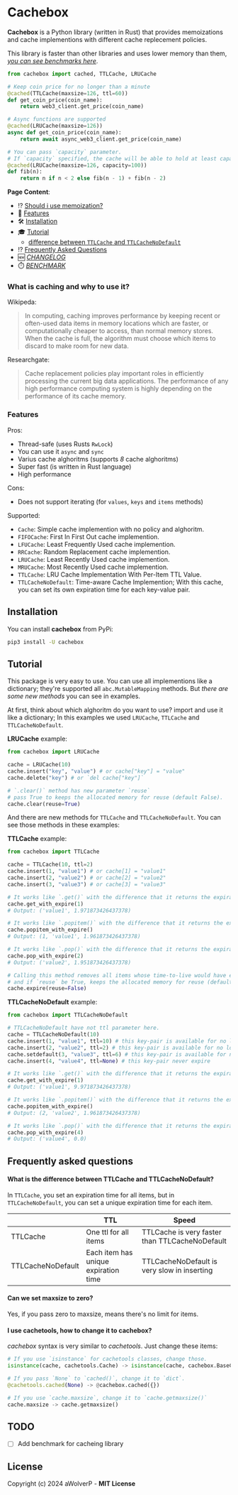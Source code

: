 # Cachebox
**Cachebox** is a Python library (written in Rust) that provides memoizations and cache implementions with
different cache replecement policies.

This library is faster than other libraries and uses lower memory than them, [*you can see benchmarks here*](BENCHMARK.md).

```python
from cachebox import cached, TTLCache, LRUCache

# Keep coin price for no longer than a minute
@cached(TTLCache(maxsize=126, ttl=60))
def get_coin_price(coin_name):
    return web3_client.get_price(coin_name)

# Async functions are supported
@cached(LRUCache(maxsize=126))
async def get_coin_price(coin_name):
    return await async_web3_client.get_price(coin_name)

# You can pass `capacity` parameter.
# If `capacity` specified, the cache will be able to hold at least capacity elements without reallocating.
@cached(LRUCache(maxsize=126, capacity=100))
def fib(n):
    return n if n < 2 else fib(n - 1) + fib(n - 2)
```

**Page Content**:
- ⁉️ [Should i use memoization?](#what-is-caching-and-why-to-use-it)
- 🎯 [Features](#features)
- 🛠️ [Installation](#installation)
- 🎓 [Tutorial](#tutorial)
    - [difference between `TTLCache` and `TTLCacheNoDefault`](#what-is-the-difference-between-ttlcache-and-ttlcachenodefault)
- ⁉️ [Frequently Asked Questions](#frequently-asked-questions)
- 🆕 [*CHANGELOG*](CHANGELOG.md)
- ⏱️ [*BENCHMARK*](BENCHMARK.md)

### What is caching and why to use it?
Wikipeda:
> In computing, caching improves performance by keeping recent or often-used data
 items in memory locations which are faster, or computationally cheaper to access,
 than normal memory stores. When the cache is full, the algorithm must choose which
 items to discard to make room for new data. 

Researchgate:
> Cache replacement policies play important roles in efficiently processing the current
 big data applications. The performance of any high performance computing system is highly
 depending on the performance of its cache memory. 


### Features
Pros:
- Thread-safe (uses Rusts `RwLock`)
- You can use it `async` and `sync`
- Varius cache alghoritms (supports *8* cache alghoritms)
- Super fast (is written in Rust language)
- High performance

Cons:
- Does not support iterating (for `values`, `keys` and `items` methods)

Supported:
- `Cache`: Simple cache implemention with no policy and alghoritm.
- `FIFOCache`: First In First Out cache implemention.
- `LFUCache`: Least Frequently Used cache implemention.
- `RRCache`: Random Replacement cache implemention.
- `LRUCache`: Least Recently Used cache implemention.
- `MRUCache`: Most Recently Used cache implemention.
- `TTLCache`: LRU Cache Implementation With Per-Item TTL Value.
- `TTLCacheNoDefault`: Time-aware Cache Implemention; With this cache, you can set its own expiration time for each key-value pair.


## Installation
You can install **cachebox** from PyPi:
```sh
pip3 install -U cachebox
```

## Tutorial
This package is very easy to use. You can use all implementions like a dictionary;
they're supported all `abc.MutableMapping` methods.
But *there are some new methods* you can see in examples.

At first, think about which alghoritm do you want to use? import and use it like a dictionary; In this examples we used `LRUCache`, `TTLCache` and `TTLCacheNoDefault`. 

**LRUCache** example:
```python
from cachebox import LRUCache

cache = LRUCache(10)
cache.insert("key", "value") # or cache["key"] = "value"
cache.delete("key") # or `del cache["key"]`

# `.clear()` method has new parameter `reuse`
# pass True to keeps the allocated memory for reuse (default False).
cache.clear(reuse=True)
```

And there are new methods for `TTLCache` and `TTLCacheNoDefault`. You can see those methods
in these examples:

**TTLCache** example:
```python
from cachebox import TTLCache

cache = TTLCache(10, ttl=2)
cache.insert(1, "value1") # or cache[1] = "value1"
cache.insert(2, "value2") # or cache[2] = "value2"
cache.insert(3, "value3") # or cache[3] = "value3"

# It works like `.get()` with the difference that it returns the expiration of item in seconds.
cache.get_with_expire(1)
# Output: ('value1', 1.971873426437378)

# It works like `.popitem()` with the difference that it returns the expiration of item in seconds.
cache.popitem_with_expire()
# Output: (1, 'value1', 1.961873426437378)

# It works like `.pop()` with the difference that it returns the expiration of item in seconds.
cache.pop_with_expire(2)
# Output: ('value2', 1.951873426437378)

# Calling this method removes all items whose time-to-live would have expired by time,
# and if `reuse` be True, keeps the allocated memory for reuse (default False).
cache.expire(reuse=False)
```

**TTLCacheNoDefault** example:
```python
from cachebox import TTLCacheNoDefault

# TTLCacheNoDefault have not ttl parameter here.
cache = TTLCacheNoDefault(10)
cache.insert(1, "value1", ttl=10) # this key-pair is available for no longer than 10 seconds
cache.insert(2, "value2", ttl=2) # this key-pair is available for no longer than 2 seconds
cache.setdefault(3, "value3", ttl=6) # this key-pair is available for no longer than 6 seconds
cache.insert(4, "value4", ttl=None) # this key-pair never expire

# It works like `.get()` with the difference that it returns the expiration of item in seconds.
cache.get_with_expire(1)
# Output: ('value1', 9.971873426437378)

# It works like `.popitem()` with the difference that it returns the expiration of item in seconds.
cache.popitem_with_expire()
# Output: (2, 'value2', 1.961873426437378)

# It works like `.pop()` with the difference that it returns the expiration of item in seconds.
cache.pop_with_expire(4) 
# Output: ('value4', 0.0)
```

## Frequently asked questions
#### What is the difference between TTLCache and TTLCacheNoDefault?
In `TTLCache`, you set an expiration time for all items, but in `TTLCacheNoDefault`,
you can set a unique expiration time for each item.

|              | TTL         | Speed   |
| ------------ | ----------- | ------- |
| TTLCache     | One ttl for all items       | TTLCache is very faster than TTLCacheNoDefault |
| TTLCacheNoDefault    | Each item has unique expiration time | TTLCacheNoDefault is very slow in inserting |


#### Can we set maxsize to zero?
Yes, if you pass zero to maxsize, means there's no limit for items.

#### I use cachetools, how to change it to cachebox?
*cachebox* syntax is very similar to *cachetools*.
Just change these items:
```python
# If you use `isinstance` for cachetools classes, change those.
isinstance(cache, cachetools.Cache) -> isinstance(cache, cachebox.BaseCacheImpl)

# If you pass `None` to `cached()`, change it to `dict`.
@cachetools.cached(None) -> @cachebox.cached({})

# If you use `cache.maxsize`, change it to `cache.getmaxsize()`
cache.maxsize -> cache.getmaxsize()
```

## TODO
- [ ] Add benchmark for cacheing library

## License
Copyright (c) 2024 aWolverP - **MIT License**
